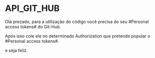 # API_GIT_HUB

Olá prezado, para a utilização do código você precisa do seu #Personal access tokens# do Git-Hub.

Após isso cole ele no determinado Authorization que pretende popular o #Personal access tokens#.

e seja feliz. 
